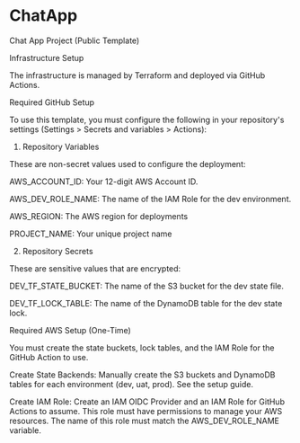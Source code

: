 # ChatApp

Chat App Project (Public Template)

Infrastructure Setup

The infrastructure is managed by Terraform and deployed via GitHub Actions.

Required GitHub Setup

To use this template, you must configure the following in your repository's settings (Settings > Secrets and variables > Actions):

1. Repository Variables

These are non-secret values used to configure the deployment:

AWS_ACCOUNT_ID: Your 12-digit AWS Account ID.

AWS_DEV_ROLE_NAME: The name of the IAM Role for the dev environment.

AWS_REGION: The AWS region for deployments 

PROJECT_NAME: Your unique project name 

2. Repository Secrets

These are sensitive values that are encrypted:

DEV_TF_STATE_BUCKET: The name of the S3 bucket for the dev state file.

DEV_TF_LOCK_TABLE: The name of the DynamoDB table for the dev state lock.


Required AWS Setup (One-Time)

You must create the state buckets, lock tables, and the IAM Role for the GitHub Action to use.

Create State Backends: Manually create the S3 buckets and DynamoDB tables for each environment (dev, uat, prod). See the setup guide.

Create IAM Role: Create an IAM OIDC Provider and an IAM Role for GitHub Actions to assume. This role must have permissions to manage your AWS resources. The name of this role must match the AWS_DEV_ROLE_NAME variable.